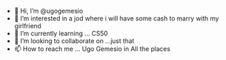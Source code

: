 - 👋 Hi, I’m @ugogemesio
- 👀 I’m interested in a jod where i will have some cash to marry with my girlfriend
- 🌱 I’m currently learning ... CS50
- 💞️ I’m looking to collaborate on ...just that
- 📫 How to reach me ... Ugo Gemesio in All the places

<!---
ugogemesio/ugogemesio is a ✨ special ✨ repository because its `README.md` (this file) appears on your GitHub profile.
You can click the Preview link to take a look at your changes.
--->
